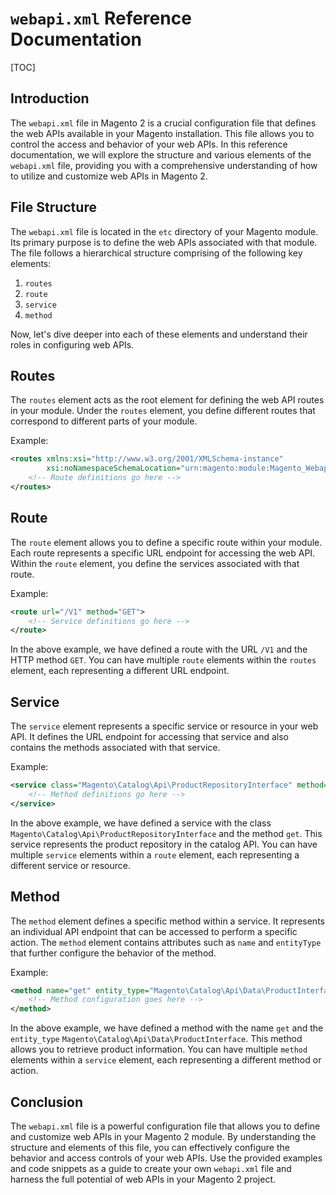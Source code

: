 # `webapi.xml` Reference Documentation

[TOC]

## Introduction

The `webapi.xml` file in Magento 2 is a crucial configuration file that defines the web APIs available in your Magento
installation. This file allows you to control the access and behavior of your web APIs. In this reference documentation,
we will explore the structure and various elements of the `webapi.xml` file, providing you with a comprehensive
understanding of how to utilize and customize web APIs in Magento 2.

## File Structure

The `webapi.xml` file is located in the `etc` directory of your Magento module. Its primary purpose is to define the web
APIs associated with that module. The file follows a hierarchical structure comprising of the following key elements:

1. `routes`
2. `route`
3. `service`
4. `method`

Now, let's dive deeper into each of these elements and understand their roles in configuring web APIs.

## Routes

The `routes` element acts as the root element for defining the web API routes in your module. Under the `routes`
element, you define different routes that correspond to different parts of your module.

Example:

```xml
<routes xmlns:xsi="http://www.w3.org/2001/XMLSchema-instance"
        xsi:noNamespaceSchemaLocation="urn:magento:module:Magento_Webapi:etc/webapi.xsd">
    <!-- Route definitions go here -->
</routes>
```

## Route

The `route` element allows you to define a specific route within your module. Each route represents a specific URL
endpoint for accessing the web API. Within the `route` element, you define the services associated with that route.

Example:

```xml
<route url="/V1" method="GET">
    <!-- Service definitions go here -->
</route>
```

In the above example, we have defined a route with the URL `/V1` and the HTTP method `GET`. You can have
multiple `route` elements within the `routes` element, each representing a different URL endpoint.

## Service

The `service` element represents a specific service or resource in your web API. It defines the URL endpoint for
accessing that service and also contains the methods associated with that service.

Example:

```xml
<service class="Magento\Catalog\Api\ProductRepositoryInterface" method="get">
    <!-- Method definitions go here -->
</service>
```

In the above example, we have defined a service with the class `Magento\Catalog\Api\ProductRepositoryInterface` and the
method `get`. This service represents the product repository in the catalog API. You can have multiple `service`
elements within a `route` element, each representing a different service or resource.

## Method

The `method` element defines a specific method within a service. It represents an individual API endpoint that can be
accessed to perform a specific action. The `method` element contains attributes such as `name` and `entityType` that
further configure the behavior of the method.

Example:

```xml
<method name="get" entity_type="Magento\Catalog\Api\Data\ProductInterface">
    <!-- Method configuration goes here -->
</method>
```

In the above example, we have defined a method with the name `get` and
the `entity_type` `Magento\Catalog\Api\Data\ProductInterface`. This method allows you to retrieve product information.
You can have multiple `method` elements within a `service` element, each representing a different method or action.

## Conclusion

The `webapi.xml` file is a powerful configuration file that allows you to define and customize web APIs in your Magento
2 module. By understanding the structure and elements of this file, you can effectively configure the behavior and
access controls of your web APIs. Use the provided examples and code snippets as a guide to create your own `webapi.xml`
file and harness the full potential of web APIs in your Magento 2 project.

